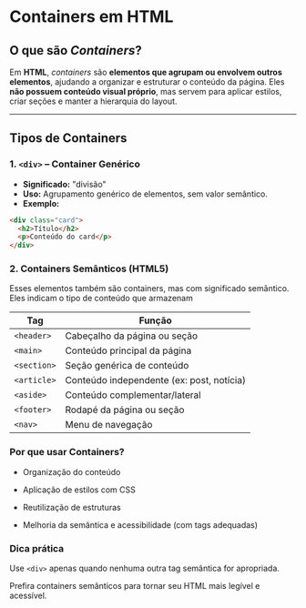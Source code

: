# Containers em HTML 

## O que são *Containers*?

Em **HTML**, *containers* são **elementos que agrupam ou envolvem outros elementos**, ajudando a organizar e estruturar o conteúdo da página. Eles **não possuem conteúdo visual próprio**, mas servem para aplicar estilos, criar seções e manter a hierarquia do layout.

---

## Tipos de Containers

### 1. `<div>` – Container Genérico

- **Significado:** "divisão"
- **Uso:** Agrupamento genérico de elementos, sem valor semântico.
- **Exemplo:**

```html
<div class="card">
  <h2>Título</h2>
  <p>Conteúdo do card</p>
</div>
```

### 2. Containers Semânticos (HTML5)

Esses elementos também são containers, mas com significado semântico. Eles indicam o tipo de conteúdo que armazenam

| Tag         | Função                                    |
| ----------- | ----------------------------------------- |
| `<header>`  | Cabeçalho da página ou seção              |
| `<main>`    | Conteúdo principal da página              |
| `<section>` | Seção genérica de conteúdo                |
| `<article>` | Conteúdo independente (ex: post, notícia) |
| `<aside>`   | Conteúdo complementar/lateral             |
| `<footer>`  | Rodapé da página ou seção                 |
| `<nav>`     | Menu de navegação                         |

### Por que usar Containers?

- Organização do conteúdo

- Aplicação de estilos com CSS

- Reutilização de estruturas

- Melhoria da semântica e acessibilidade (com tags adequadas)

### Dica prática

Use `<div>` apenas quando nenhuma outra tag semântica for apropriada.

Prefira containers semânticos para tornar seu HTML mais legível e acessível.